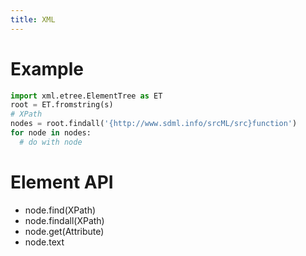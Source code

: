 ```yaml
---
title: XML
---
```


Example
=======

```py
import xml.etree.ElementTree as ET
root = ET.fromstring(s)
# XPath
nodes = root.findall('{http://www.sdml.info/srcML/src}function')
for node in nodes:
  # do with node
```

Element API
===========

* node.find(XPath)
* node.findall(XPath)
* node.get(Attribute)
* node.text
